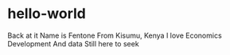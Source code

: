# hello-world
Back at it 
Name is Fentone
From Kisumu, Kenya
I love Economics
Development 
And data
Still here to seek
